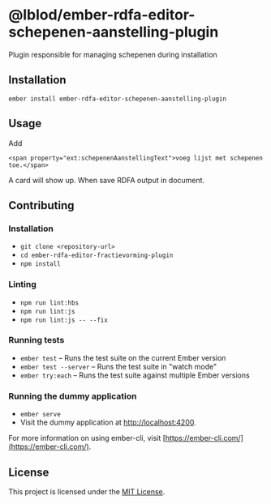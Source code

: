 @lblod/ember-rdfa-editor-schepenen-aanstelling-plugin
==============================================================================

Plugin responsible for managing schepenen during installation

Installation
------------------------------------------------------------------------------

```
ember install ember-rdfa-editor-schepenen-aanstelling-plugin
```


Usage
------------------------------------------------------------------------------
Add
```
<span property="ext:schepenenAanstellingText">voeg lijst met schepenen toe.</span>
```
A card will show up. When save RDFA output in document.

Contributing
------------------------------------------------------------------------------

### Installation

* `git clone <repository-url>`
* `cd ember-rdfa-editor-fractievorming-plugin`
* `npm install`

### Linting

* `npm run lint:hbs`
* `npm run lint:js`
* `npm run lint:js -- --fix`

### Running tests

* `ember test` – Runs the test suite on the current Ember version
* `ember test --server` – Runs the test suite in "watch mode"
* `ember try:each` – Runs the test suite against multiple Ember versions

### Running the dummy application

* `ember serve`
* Visit the dummy application at [http://localhost:4200](http://localhost:4200).

For more information on using ember-cli, visit [https://ember-cli.com/](https://ember-cli.com/).

License
------------------------------------------------------------------------------

This project is licensed under the [MIT License](LICENSE.md).
